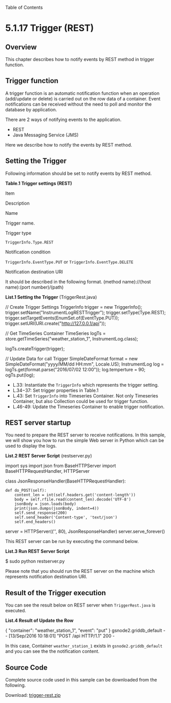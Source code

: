 Table of Contents

5.1.17 Trigger (REST)
=====================

Overview
--------

This chapter describes how to notify events by REST method in trigger function.

Trigger function
----------------

A trigger function is an automatic notification function when an operation (add/update or delete) is carried out on the row data of a container. Event notifications can be received without the need to poll and monitor the database by application.

There are 2 ways of notifying events to the application.

*   REST
*   Java Messaging Service (JMS)

Here we describe how to notify the events by REST method.

Setting the Trigger
-------------------

Following information should be set to notify events by REST method.

**Table.1 Trigger settings (REST)**

  

Item

Description

Name

Trigger name.

Trigger type

`TriggerInfo.Type.REST`

Notification condition

`TriggerInfo.EventType.PUT` or `TriggerInfo.EventType.DELETE`

Notification destination URI

It should be described in the following format. (method name)://(host name):(port number)/(path)

**List.1 Setting the Trigger** (TriggerRest.java)

// Create Trigger Settings
TriggerInfo trigger = new TriggerInfo();
trigger.setName("InstrumentLogRESTTrigger");
trigger.setType(Type.REST);
trigger.setTargetEvents(EnumSet.of(EventType.PUT));
trigger.setURI(URI.create("http://127.0.0.1/api"));

// Get TimeSeries Container
TimeSeries<InstrumentLog> logTs =
        store.getTimeSeries("weather\_station\_1", InstrumentLog.class);

logTs.createTrigger(trigger);

// Update Data for call Trigger
SimpleDateFormat format = new SimpleDateFormat("yyyy/MM/dd HH:mm", Locale.US);
InstrumentLog log = logTs.get(format.parse("2016/07/02 12:00"));
log.temperture = 90;
ogTs.put(log);

*   L.33: Instantiate the `TriggerInfo` which represents the trigger setting.
*   L.34−37: Set trigger properties in Table.1
*   L.43: Set `TriggerInfo` into Timeseries Container. Not only Timeseries Container, but also Collection could be used for trigger function.
*   L.46-49: Update the Timeseries Container to enable trigger notification.

  

REST server startup
-------------------

You need to prepare the REST server to receive notifications. In this sample, we will show you how to run the simple Web server in Python which can be used to display the logs.

  
**List.2 REST Server Script** (restserver.py)

import sys
import json
from BaseHTTPServer import BaseHTTPRequestHandler, HTTPServer

class JsonResponseHandler(BaseHTTPRequestHandler):

    def do_POST(self):
        content_len = int(self.headers.get('content-length'))
        body = self.rfile.read(content_len).decode('UTF-8')
        jsonBody = json.loads(body)
        print(json.dumps(jsonBody, indent=4))
        self.send_response(200)
        self.send_header('Content-type', 'text/json')
        self.end_headers()

server = HTTPServer(('', 80), JsonResponseHandler)
server.serve_forever()

This REST server can be run by executing the command below.

**List.3 Run REST Server Script**

$ sudo python restserver.py

Please note that you should run the REST server on the machine which represents notification destination URI.

Result of the Trigger execution
-------------------------------

You can see the result below on REST server when `TriggerRest.java` is executed.

**List.4 Result of Update the Row**

{
    "container": "weather\_station\_1",
    "event": "put"
}
gsnode2.griddb_default - - \[13/Sep/2016 10:18:01\] "POST /api HTTP/1.1" 200 -

In this case, Container `weather_station_1` exists in `gsnode2.griddb_default` and you can see the the notification content.

Source Code
-----------

Complete source code used in this sample can be downloaded from the following.

Download: [trigger-rest.zip](img/trigger-rest.zip)
